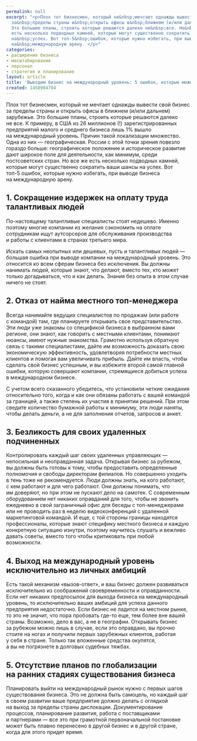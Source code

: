 ```yaml
---
permalink: null
excerpt: "<p>Плох тот бизнесмен, который не&nbsp;мечтает однажды вывести свой бизнес
  за&nbsp;пределы страны и&nbsp;открыть офисы в&nbsp;ближнем (и/или дальнем) зарубежье.
  Это большие планы, строить которые решаются далеко не&nbsp;все. Но&nbsp;все&nbsp;же
  есть несколько подводных камней, которые могут существенно сократить ваши шансы
  на&nbsp;успех. Вот топ-5&nbsp;ошибок, которые нужно избегать, при выводе бизнеса
  на&nbsp;международную арену. </p>"
categories:
- расширение бизнеса
- масштабирование
- персонал
- стратегия и планирование
layout: article
title: 'Выводим бизнес на международный уровень: 5 ошибок, которые можно избежать'
created: 1458904784
---
```

<p>Плох тот бизнесмен, который не&nbsp;мечтает однажды вывести свой бизнес за&nbsp;пределы страны и&nbsp;открыть офисы в&nbsp;ближнем (и/или дальнем) зарубежье. Это большие планы, строить которые решаются далеко не&nbsp;все. К&nbsp;примеру, в&nbsp;США из&nbsp;26&nbsp;миллионов (!) зарегистрированных предприятий малого и&nbsp;среднего бизнеса лишь&nbsp;1% вышло на&nbsp;международный уровень. Причин такой локализации множество. Одна из&nbsp;них&nbsp;— географическая. России с&nbsp;этой точки зрения повезло гораздо больше: географическое положение и&nbsp;историческое развитие дают широкое поле для деятельности, как минимум, среди постсоветских стран. Но&nbsp;все&nbsp;же есть несколько подводных камней, которые могут существенно сократить ваши шансы на&nbsp;успех. Вот топ-5&nbsp;ошибок, которые нужно избегать, при выводе бизнеса на&nbsp;международную арену. </p>
<h2>1. Сокращение издержек на&nbsp;оплату труда талантливых людей</h2>
<p>По-настоящему талантливые специалисты стоят недешево. Именно поэтому многие компании из&nbsp;желания сэкономить на&nbsp;оплате сотрудникам ищут аутсорсеров для обслуживания производства и&nbsp;работы с&nbsp;клиентами в&nbsp;странах третьего мира.</p>
<p>Искать самых неопытных или дешевых, пусть и&nbsp;талантливых людей&nbsp;— большая ошибка при выводе компании на&nbsp;международный уровень. Это относится ко&nbsp;всем сферам бизнеса без исключения. Вы&nbsp;должны нанимать людей, которые знают, что делают, вместо тех, кто может только догадываться, что и&nbsp;как делать. Знания без опыта в&nbsp;этом случае ничего не&nbsp;стоят. </p>
<h2>2. Отказ от&nbsp;найма местного топ-менеджера</h2>
<p>Всегда нанимайте ведущих специалистов по&nbsp;продажам (или работе с&nbsp;командой) там, где планируете открывать свое представительство. Эти люди уже знакомы со&nbsp;спецификой бизнеса в&nbsp;выбранном вами регионе, они знают, как говорить с&nbsp;местными клиентами, понимают нюансы, имеют нужные знакомства. Грамотно используя обратную связь с&nbsp;такими специалистами, дайте им&nbsp;возможность доказать свою экономическую эффективность, удовлетворяя потребности местных клиентов и&nbsp;помогая вам увеличивать прибыль. Дайте им&nbsp;власть, чтобы сделать свой бизнес успешным, и&nbsp;вы&nbsp;избежите второй самой главной ошибки, которую совершают компании, стремящиеся добиться успеха в&nbsp;международном бизнесе. </p>
<p>С&nbsp;учетом всего сказанного убедитесь, что установили четкие ожидания относительно того, когда и&nbsp;как они обязаны работать с&nbsp;вашей командой за&nbsp;границей, а&nbsp;также степень их&nbsp;участия в&nbsp;принятии решений. При этом сведите количество бумажной работы к&nbsp;минимуму, эти люди наняты, чтобы делать деньги, а&nbsp;не&nbsp;для заполнения отчетов, запросов и&nbsp;анкет.</p>
<h2>3. Безликость для своих удаленных подчиненных</h2>
<p>Контролировать каждый шаг своих удаленных управляющих&nbsp;— непосильная и&nbsp;неоправданная задача. Открывая бизнес за&nbsp;рубежом, вы&nbsp;должны быть готовы к&nbsp;тому, чтобы предоставить определенные полномочия и&nbsp;свободы директорам филиалов. Но&nbsp;совершенно уходить в&nbsp;тень тоже не&nbsp;рекомендуется. Люди должны знать, на&nbsp;кого работают, с&nbsp;кем работают и&nbsp;для чего работают. Они должны понимать, что им&nbsp;доверяют, но&nbsp;при этом не&nbsp;пускают дело на&nbsp;самотек. С&nbsp;современным оборудованием нет никаких оправданий для того, чтобы не&nbsp;звонить ежедневно в&nbsp;свой заграничный офис для беседы с&nbsp;топ-менеджерами или не&nbsp;проводить раз в&nbsp;неделю видеоконференций с&nbsp;удаленной маркетинговой командой. И&nbsp;еще, с&nbsp;той стороны границы находятся профессионалы, которые знают специфику местного бизнеса и&nbsp;каждую конкретную ситуацию изнутри, поэтому научитесь слушать и&nbsp;вежливо давать советы, вместо того чтобы критиковать при любой возможности. </p>
<h2>4. Выход на&nbsp;международный уровень исключительно из&nbsp;личных амбиций</h2>
<p>Есть такой механизм «вызов-ответ», и&nbsp;ваш бизнес должен развиваться исключительно из&nbsp;соображений своевременности и&nbsp;оправданности. Если нет никаких предпосылок для выхода бизнеса на&nbsp;международный уровень, то&nbsp;исключительно ваших амбиций для успеха данного предприятия недостаточно. Если бизнес не&nbsp;ладится на&nbsp;местном рынке, то&nbsp;это не&nbsp;значит, что пора пробовать где-то еще, тем более вне вашей страны. Возможно, дело в&nbsp;вас, а&nbsp;не&nbsp;в&nbsp;географии. Открывать бизнес за&nbsp;рубежом можно лишь в&nbsp;случае, если это оправдано, вы&nbsp;прочно стоите на&nbsp;ногах и&nbsp;получили первых зарубежных клиентов, работая у&nbsp;себя в&nbsp;стране. Только так вложенные средства окупятся, а&nbsp;вы&nbsp;не&nbsp;погрязнете в&nbsp;долговых судебных тяжбах. </p>
<h2>5. Отсутствие планов по&nbsp;глобализации на&nbsp;ранних стадиях существования бизнеса</h2>
<p>Планировать выйти на&nbsp;международный рынок нужно с&nbsp;первых шагов существования бизнеса. Это не&nbsp;должна быть самоцель, но&nbsp;каждый шаг в&nbsp;своем развитии ваше предприятие должно делать с&nbsp;оглядкой на&nbsp;выход за&nbsp;пределы страны дислокации. Документирование процессов, планирование развития, работа с&nbsp;поставщиками и&nbsp;партнерами&nbsp;— все это при грамотной первоначальной постановке может быть плавно перенесено в&nbsp;другой бизнес и&nbsp;в&nbsp;другой стране, когда для этого придет время.</p>
